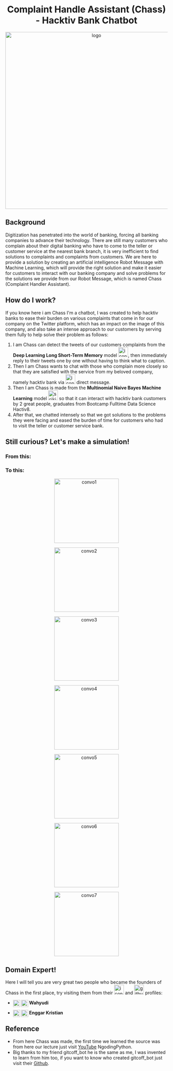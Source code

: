 
<h1 align="center">Complaint Handle Assistant (Chass) - Hacktiv Bank Chatbot</h1>
<p align="center"><img width="550" alt=logo chass src=https://user-images.githubusercontent.com/103250002/182339940-4128b6f8-4325-4852-a49c-4568fc3e4b69.png></p>

## Background

Digitization has penetrated into the world of banking, forcing all banking companies to advance their technology. There are still many customers who complain about their digital banking who have to come to the teller or customer service at the nearest bank branch, it is very inefficient to find solutions to complaints and complaints from customers. We are here to provide a solution by creating an artificial intelligence Robot Message with Machine Learning, which will provide the right solution and make it easier for customers to interact with our banking company and solve problems for the solutions we provide from our Robot Message, which is named Chass (Complaint Handler Assistant).

## How do I work?

If you know here i am Chass I'm a chatbot, I was created to help hacktiv banks to ease their burden on various complaints that come in for our company on the Twitter platform, which has an impact on the image of this company, and also take an intense approach to our customers by serving them fully to help solve their problem as follows:
1. I am Chass can detect the tweets of our customers complaints from the **Deep Learning Long Short-Term Memory** model  <img width=30 alt=icons8-tensorflow-48 src=https://user-images.githubusercontent.com/103250002/182363125-06fcc93f-5b34-4fee-82a2-da8acd57517f.png>, then immediately reply to their tweets one by one without having to think what to caption.
2. Then I am Chass wants to chat with those who complain more closely so that they are satisfied with the service from my beloved company, namely hacktiv bank via <img width=30 alt=icons8-twitter src=https://user-images.githubusercontent.com/103250002/182362503-58a1a5ff-5202-4cd2-b73c-8060b08ef186.gif>
 direct message.
3. Then I am Chass is made from the **Multinomial Naive Bayes Machine Learning** model <img width=30 alt=scikitlearn src=https://user-images.githubusercontent.com/103250002/182362975-499612fa-6c55-4e2a-869b-e1046a073edd.svg> so that it can interact with hacktiv bank customers by 2 great people, graduates from Bootcamp Fulltime Data Science Hactiv8.
4. After that, we chatted intensely so that we got solutions to the problems they were facing and eased the burden of time for customers who had to visit the teller or customer service bank.

## Still curious? Let's make a simulation!
### From this:
### To this:
 <p align="center"><img width="200" alt=convo1 src=https://user-images.githubusercontent.com/103250002/182530643-cf71df0d-ee75-4dd3-bf93-ad0edfa32431.png></p>
 <align="center" **Convo1** My client tried to greet me, of course Chass replied happily.>
 <p align="center"><img width="200" alt=convo2 src=https://user-images.githubusercontent.com/103250002/182530929-2b17a54f-8acf-4127-b2df-be46d037e1af.png></p>
 <p align="center"><img width="200" alt=convo3 src=https://user-images.githubusercontent.com/103250002/182530934-173a77db-f661-4f61-a12d-e502849ab359.png></p>
 <p align="center"><img width="200" alt=convo4 src=https://user-images.githubusercontent.com/103250002/182530919-a8568cc5-d1b1-42fa-9576-57b80068a0b3.png></p>
 <p align="center"><img width="200" alt=convo5 src=https://user-images.githubusercontent.com/103250002/182530924-8d61a4b9-01a3-4f40-a292-25c48ed8fe02.png></p>
 <p align="center"><img width="200" alt=convo6 src=https://user-images.githubusercontent.com/103250002/182530925-b3d562ca-cd61-4228-abbd-4eece0cbd376.png></p>
 <p align="center"><img width="200" alt=convo7 src=https://user-images.githubusercontent.com/103250002/182531408-ef282ffd-5cf4-471d-9a1d-4ed77dc2a09c.png></p>

## Domain Expert!


Here I will tell you are very great two people who became the founders of Chass in the first place, try visiting them from their <img width=30 alt=icons8-linkedin src=https://user-images.githubusercontent.com/103250002/182405954-d5ae3cda-d74c-43a5-b995-8220005d151f.gif> and <img width=30 alt=github src=https://user-images.githubusercontent.com/103250002/182372179-0954a140-ddbb-489d-83a7-51c715d7ae6d.svg> profiles:

- **Wahyudi** 
[<img align="left" alt="wahyudi linkedin" width="22px" src="https://user-images.githubusercontent.com/103250002/182405954-d5ae3cda-d74c-43a5-b995-8220005d151f.gif" />][wahyudilinkedin] 
[<img align="left" alt="wahyudi github" width="22px" src="https://user-images.githubusercontent.com/103250002/182372179-0954a140-ddbb-489d-83a7-51c715d7ae6d.svg" />][wahyudigithub]

- **Enggar Kristian** 
[<img align="left" alt="enggar linkedin" width="22px" src="https://user-images.githubusercontent.com/103250002/182405954-d5ae3cda-d74c-43a5-b995-8220005d151f.gif" />][enggarlinkedin] 
[<img align="left" alt="enggar github" width="22px" src="https://user-images.githubusercontent.com/103250002/182372179-0954a140-ddbb-489d-83a7-51c715d7ae6d.svg" />][enggargithub]

## Reference
- From here Chass was made, the first time we learned the source was from here our lecture just visit [YouTube](https://youtu.be/sotu6YqPoY0) NgodingPython.
- Big thanks to my friend gitcoff_bot he is the same as me, I was invented to learn from him too, if you want to know who created gitcoff_bot just visit their [Github](https://github.com/H8-Assignments-Bay/p2---final-project-group-004).



[wahyudilinkedin]:https://www.linkedin.com/in/wahyudi-sujono-2014a91a6/
[wahyudigithub]:https://github.com/wahyudisujono
[enggarlinkedin]:https://www.linkedin.com/in/enggar-kristian-b0aa52134/
[enggargithub]:https://github.com/byt1998

